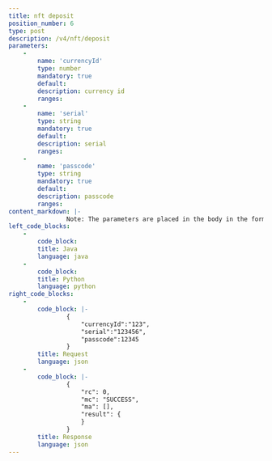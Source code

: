 ```yaml
---
title: nft deposit
position_number: 6
type: post
description: /v4/nft/deposit
parameters:
    -
        name: 'currencyId'
        type: number
        mandatory: true
        default:
        description: currency id
        ranges:
    -
        name: 'serial'
        type: string
        mandatory: true
        default:
        description: serial
        ranges:
    -
        name: 'passcode'
        type: string
        mandatory: true
        default:
        description: passcode
        ranges: 
content_markdown: |-
                Note: The parameters are placed in the body in the form of json
left_code_blocks:
    -
        code_block:
        title: Java
        language: java
    -
        code_block:
        title: Python
        language: python
right_code_blocks:
    -
        code_block: |-
                {
                    "currencyId":"123",
                    "serial":"123456",
                    "passcode":12345
                }
        title: Request
        language: json
    -
        code_block: |-
                {
                    "rc": 0,
                    "mc": "SUCCESS",
                    "ma": [],
                    "result": {      
                    }
                }
        title: Response
        language: json    
---
```

